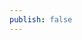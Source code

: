 ```yaml
---
publish: false
---
```


<script setup>
import Exporter from '../components/Exporter.vue'
</script>

<Exporter />
